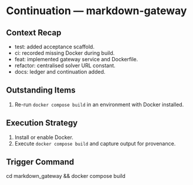 # Continuation — markdown-gateway

## Context Recap
- test: added acceptance scaffold.
- ci: recorded missing Docker during build.
- feat: implemented gateway service and Dockerfile.
- refactor: centralised solver URL constant.
- docs: ledger and continuation added.

## Outstanding Items
1. Re-run `docker compose build` in an environment with Docker installed.

## Execution Strategy
1. Install or enable Docker.
2. Execute `docker compose build` and capture output for provenance.

## Trigger Command
cd markdown_gateway && docker compose build

